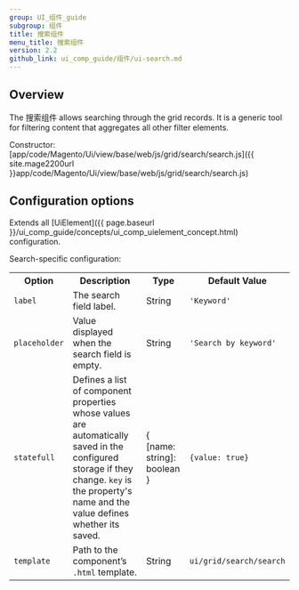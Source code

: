 ```yaml
---
group: UI_组件_guide
subgroup: 组件
title: 搜索组件
menu_title: 搜索组件
version: 2.2
github_link: ui_comp_guide/组件/ui-search.md
---
```


## Overview

The 搜索组件 allows searching through the grid records. It is a generic tool for filtering content that aggregates all other filter elements.

Constructor: [app/code/Magento/Ui/view/base/web/js/grid/search/search.js]({{ site.mage2200url }}app/code/Magento/Ui/view/base/web/js/grid/search/search.js)

## Configuration options

Extends all [UiElement]({{ page.baseurl }}/ui_comp_guide/concepts/ui_comp_uielement_concept.html) configuration.

Search-specific configuration:

<table>
  <tr>
    <th>
      Option
    </th>
    <th>
      Description
    </th>
    <th>
      Type
    </th>
    <th>
      Default Value
    </th>
  </tr>
  <tr>
    <td>
      <code>label</code>
    </td>
    <td>
      The search field label.
    </td>
    <td>
      String
    </td>
    <td>
      <code>'Keyword'</code>
    </td>
  </tr>
  <tr>
    <td>
      <code>placeholder</code>
    </td>
    <td>
      Value displayed when the search field is empty.
    </td>
    <td>
      String
    </td>
    <td>
      <code>'Search by keyword'</code>
    </td>
  </tr>
  <tr>
    <td>
      <code>statefull</code>
    </td>
    <td>
      Defines a list of component properties whose values are
      automatically saved in the configured storage if they change.
      <code>key</code> is the property's name and the value defines
      whether its saved.
    </td>
    <td>
      {<br />
      [name: string]: boolean<br />
      }
    </td>
    <td>
      <code>{value: true}</code>
    </td>
  </tr>
  <tr>
    <td>
      <code>template</code>
    </td>
    <td>
      Path to the component’s <code>.html</code> template.
    </td>
    <td>
      String
    </td>
    <td>
      <code>ui/grid/search/search</code>
    </td>
  </tr>
</table>
